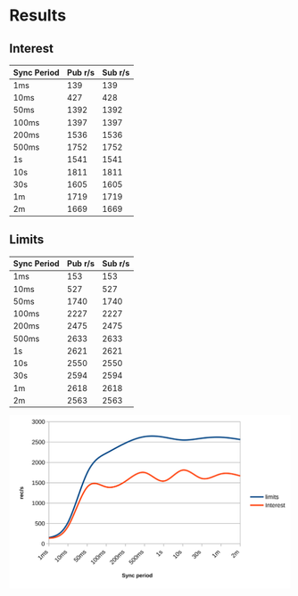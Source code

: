 # Results

## Interest

| Sync Period | Pub r/s | Sub r/s |
|---|---|---|
| 1ms | 139 | 139 |
| 10ms | 427 | 428 |
| 50ms | 1392 | 1392 |
| 100ms | 1397 | 1397 |
| 200ms | 1536 | 1536 |
| 500ms | 1752 | 1752 |
| 1s | 1541 | 1541 |
| 10s | 1811 | 1811 |
| 30s | 1605 | 1605 |
| 1m | 1719 | 1719 |
| 2m | 1669 | 1669 |

## Limits

| Sync Period | Pub r/s | Sub r/s |
|---|---|---|
| 1ms | 153 | 153 |
| 10ms | 527 | 527 |
| 50ms | 1740 | 1740 |
| 100ms | 2227 | 2227 |
| 200ms | 2475 | 2475 |
| 500ms | 2633 | 2633 |
| 1s | 2621 | 2621 |
| 10s | 2550 | 2550 |
| 30s | 2594 | 2594 |
| 1m | 2618 | 2618 |
| 2m | 2563 | 2563 |

![Performance dependence on Sync Period](sync-period-batch-1-limits-vs-interests.svg)
